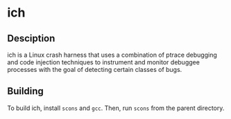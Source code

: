 # ich

## Desciption

ich is a Linux crash harness that uses a combination of ptrace debugging and code injection techniques to instrument
and monitor debuggee processes with the goal of detecting certain classes of bugs.

## Building

To build ich, install `scons` and `gcc`. Then, run `scons` from the parent directory.
